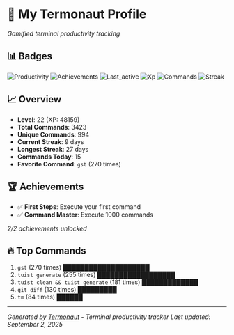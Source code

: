 # 🚀 My Termonaut Profile

*Gamified terminal productivity tracking*

## 📊 Badges

![Productivity](https://img.shields.io/badge/Productivity-80.0%25-green?style=flat-square&logo=terminal&logoColor=white) ![Achievements](https://img.shields.io/badge/Achievements-5%2F10-blue?style=flat-square&logo=terminal&logoColor=white) ![Last_active](https://img.shields.io/badge/Last+Active-6h+ago-yellow?style=flat-square&logo=terminal&logoColor=white) ![Xp](https://img.shields.io/badge/XP-Level+22+%2848159%2F52900%29-blue?style=flat-square&logo=terminal&logoColor=white) ![Commands](https://img.shields.io/badge/Commands-3423-blue?style=flat-square&logo=terminal&logoColor=white) ![Streak](https://img.shields.io/badge/Streak-9+days-blue?style=flat-square&logo=terminal&logoColor=white) 

## 📈 Overview

- **Level**: 22 (XP: 48159)
- **Total Commands**: 3423
- **Unique Commands**: 994
- **Current Streak**: 9 days
- **Longest Streak**: 27 days
- **Commands Today**: 15
- **Favorite Command**: `gst` (270 times)

## 🏆 Achievements

- ✅ **First Steps**: Execute your first command
- ✅ **Command Master**: Execute 1000 commands

*2/2 achievements unlocked*

## 🔥 Top Commands

1. `gst` (270 times) ████████████████████
2. `tuist generate` (255 times) ██████████████████
3. `tuist clean && tuist generate` (181 times) █████████████
4. `git diff` (130 times) █████████
5. `tm` (84 times) ██████

---

*Generated by [Termonaut](https://github.com/oiahoon/termonaut) - Terminal productivity tracker*
*Last updated: September 2, 2025*
